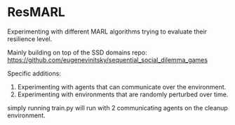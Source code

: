 # ResMARL
Experimenting with different MARL algorithms trying to evaluate their resilience level.

Mainly building on top of the SSD domains repo: https://github.com/eugenevinitsky/sequential_social_dilemma_games

Specific additions:
1. Experimenting with agents that can communicate over the environment.
2. Experimenting with environments that are randomly perturbed over time.

simply running train.py will run with 2 communicating agents on the cleanup environment.

